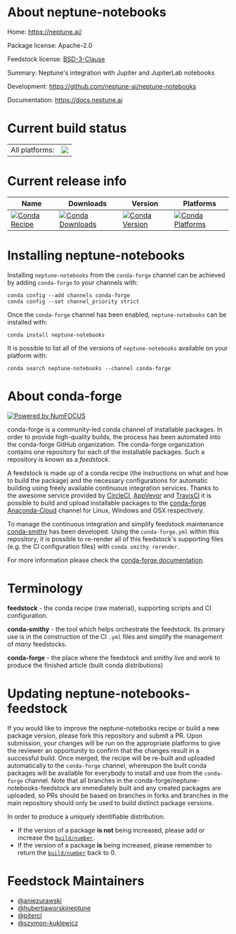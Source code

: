 About neptune-notebooks
=======================

Home: https://neptune.ai/

Package license: Apache-2.0

Feedstock license: [BSD-3-Clause](https://github.com/conda-forge/neptune-notebooks-feedstock/blob/master/LICENSE.txt)

Summary: Neptune's integration with Jupiter and JupiterLab notebooks

Development: https://github.com/neptune-ai/neptune-notebooks

Documentation: https://docs.neptune.ai

Current build status
====================


<table><tr><td>All platforms:</td>
    <td>
      <a href="https://dev.azure.com/conda-forge/feedstock-builds/_build/latest?definitionId=8966&branchName=master">
        <img src="https://dev.azure.com/conda-forge/feedstock-builds/_apis/build/status/neptune-notebooks-feedstock?branchName=master">
      </a>
    </td>
  </tr>
</table>

Current release info
====================

| Name | Downloads | Version | Platforms |
| --- | --- | --- | --- |
| [![Conda Recipe](https://img.shields.io/badge/recipe-neptune--notebooks-green.svg)](https://anaconda.org/conda-forge/neptune-notebooks) | [![Conda Downloads](https://img.shields.io/conda/dn/conda-forge/neptune-notebooks.svg)](https://anaconda.org/conda-forge/neptune-notebooks) | [![Conda Version](https://img.shields.io/conda/vn/conda-forge/neptune-notebooks.svg)](https://anaconda.org/conda-forge/neptune-notebooks) | [![Conda Platforms](https://img.shields.io/conda/pn/conda-forge/neptune-notebooks.svg)](https://anaconda.org/conda-forge/neptune-notebooks) |

Installing neptune-notebooks
============================

Installing `neptune-notebooks` from the `conda-forge` channel can be achieved by adding `conda-forge` to your channels with:

```
conda config --add channels conda-forge
conda config --set channel_priority strict
```

Once the `conda-forge` channel has been enabled, `neptune-notebooks` can be installed with:

```
conda install neptune-notebooks
```

It is possible to list all of the versions of `neptune-notebooks` available on your platform with:

```
conda search neptune-notebooks --channel conda-forge
```


About conda-forge
=================

[![Powered by NumFOCUS](https://img.shields.io/badge/powered%20by-NumFOCUS-orange.svg?style=flat&colorA=E1523D&colorB=007D8A)](http://numfocus.org)

conda-forge is a community-led conda channel of installable packages.
In order to provide high-quality builds, the process has been automated into the
conda-forge GitHub organization. The conda-forge organization contains one repository
for each of the installable packages. Such a repository is known as a *feedstock*.

A feedstock is made up of a conda recipe (the instructions on what and how to build
the package) and the necessary configurations for automatic building using freely
available continuous integration services. Thanks to the awesome service provided by
[CircleCI](https://circleci.com/), [AppVeyor](https://www.appveyor.com/)
and [TravisCI](https://travis-ci.com/) it is possible to build and upload installable
packages to the [conda-forge](https://anaconda.org/conda-forge)
[Anaconda-Cloud](https://anaconda.org/) channel for Linux, Windows and OSX respectively.

To manage the continuous integration and simplify feedstock maintenance
[conda-smithy](https://github.com/conda-forge/conda-smithy) has been developed.
Using the ``conda-forge.yml`` within this repository, it is possible to re-render all of
this feedstock's supporting files (e.g. the CI configuration files) with ``conda smithy rerender``.

For more information please check the [conda-forge documentation](https://conda-forge.org/docs/).

Terminology
===========

**feedstock** - the conda recipe (raw material), supporting scripts and CI configuration.

**conda-smithy** - the tool which helps orchestrate the feedstock.
                   Its primary use is in the construction of the CI ``.yml`` files
                   and simplify the management of *many* feedstocks.

**conda-forge** - the place where the feedstock and smithy live and work to
                  produce the finished article (built conda distributions)


Updating neptune-notebooks-feedstock
====================================

If you would like to improve the neptune-notebooks recipe or build a new
package version, please fork this repository and submit a PR. Upon submission,
your changes will be run on the appropriate platforms to give the reviewer an
opportunity to confirm that the changes result in a successful build. Once
merged, the recipe will be re-built and uploaded automatically to the
`conda-forge` channel, whereupon the built conda packages will be available for
everybody to install and use from the `conda-forge` channel.
Note that all branches in the conda-forge/neptune-notebooks-feedstock are
immediately built and any created packages are uploaded, so PRs should be based
on branches in forks and branches in the main repository should only be used to
build distinct package versions.

In order to produce a uniquely identifiable distribution:
 * If the version of a package **is not** being increased, please add or increase
   the [``build/number``](https://docs.conda.io/projects/conda-build/en/latest/resources/define-metadata.html#build-number-and-string).
 * If the version of a package **is** being increased, please remember to return
   the [``build/number``](https://docs.conda.io/projects/conda-build/en/latest/resources/define-metadata.html#build-number-and-string)
   back to 0.

Feedstock Maintainers
=====================

* [@aniezurawski](https://github.com/aniezurawski/)
* [@hubertjaworskineptune](https://github.com/hubertjaworskineptune/)
* [@pitercl](https://github.com/pitercl/)
* [@szymon-kuklewicz](https://github.com/szymon-kuklewicz/)

